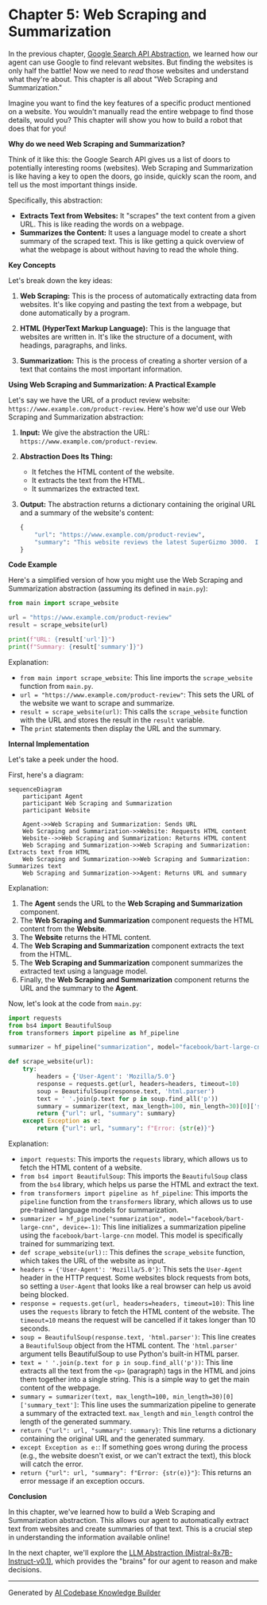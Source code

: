 # Chapter 5: Web Scraping and Summarization

In the previous chapter, [Google Search API Abstraction](04_google_search_api_abstraction.md), we learned how our agent can use Google to find relevant websites. But finding the websites is only half the battle! Now we need to *read* those websites and understand what they're about. This chapter is all about "Web Scraping and Summarization."

Imagine you want to find the key features of a specific product mentioned on a website. You wouldn't manually read the entire webpage to find those details, would you? This chapter will show you how to build a robot that does that for you!

**Why do we need Web Scraping and Summarization?**

Think of it like this: the Google Search API gives us a list of doors to potentially interesting rooms (websites). Web Scraping and Summarization is like having a key to open the doors, go inside, quickly scan the room, and tell us the most important things inside.

Specifically, this abstraction:

*   **Extracts Text from Websites:** It "scrapes" the text content from a given URL. This is like reading the words on a webpage.
*   **Summarizes the Content:** It uses a language model to create a short summary of the scraped text. This is like getting a quick overview of what the webpage is about without having to read the whole thing.

**Key Concepts**

Let's break down the key ideas:

1.  **Web Scraping:** This is the process of automatically extracting data from websites. It's like copying and pasting the text from a webpage, but done automatically by a program.

2.  **HTML (HyperText Markup Language):** This is the language that websites are written in. It's like the structure of a document, with headings, paragraphs, and links.

3.  **Summarization:** This is the process of creating a shorter version of a text that contains the most important information.

**Using Web Scraping and Summarization: A Practical Example**

Let's say we have the URL of a product review website: `https://www.example.com/product-review`. Here's how we'd use our Web Scraping and Summarization abstraction:

1.  **Input:** We give the abstraction the URL: `https://www.example.com/product-review`.
2.  **Abstraction Does Its Thing:**
    *   It fetches the HTML content of the website.
    *   It extracts the text from the HTML.
    *   It summarizes the extracted text.
3.  **Output:** The abstraction returns a dictionary containing the original URL and a summary of the website's content:

    ```python
    {
        "url": "https://www.example.com/product-review",
        "summary": "This website reviews the latest SuperGizmo 3000.  It highlights the excellent battery life and improved camera, but notes that it's a bit pricey."
    }
    ```

**Code Example**

Here's a simplified version of how you might use the Web Scraping and Summarization abstraction (assuming its defined in `main.py`):

```python
from main import scrape_website

url = "https://www.example.com/product-review"
result = scrape_website(url)

print(f"URL: {result['url']}")
print(f"Summary: {result['summary']}")
```

Explanation:

*   `from main import scrape_website`: This line imports the `scrape_website` function from `main.py`.
*   `url = "https://www.example.com/product-review"`: This sets the URL of the website we want to scrape and summarize.
*   `result = scrape_website(url)`: This calls the `scrape_website` function with the URL and stores the result in the `result` variable.
*   The `print` statements then display the URL and the summary.

**Internal Implementation**

Let's take a peek under the hood.

First, here's a diagram:

```mermaid
sequenceDiagram
    participant Agent
    participant Web Scraping and Summarization
    participant Website

    Agent->>Web Scraping and Summarization: Sends URL
    Web Scraping and Summarization->>Website: Requests HTML content
    Website-->>Web Scraping and Summarization: Returns HTML content
    Web Scraping and Summarization->>Web Scraping and Summarization: Extracts text from HTML
    Web Scraping and Summarization->>Web Scraping and Summarization: Summarizes text
    Web Scraping and Summarization->>Agent: Returns URL and summary
```

Explanation:

1.  The **Agent** sends the URL to the **Web Scraping and Summarization** component.
2.  The **Web Scraping and Summarization** component requests the HTML content from the **Website**.
3.  The **Website** returns the HTML content.
4.  The **Web Scraping and Summarization** component extracts the text from the HTML.
5.  The **Web Scraping and Summarization** component summarizes the extracted text using a language model.
6.  Finally, the **Web Scraping and Summarization** component returns the URL and the summary to the **Agent**.

Now, let's look at the code from `main.py`:

```python
import requests
from bs4 import BeautifulSoup
from transformers import pipeline as hf_pipeline

summarizer = hf_pipeline("summarization", model="facebook/bart-large-cnn", device=-1)

def scrape_website(url):
    try:
        headers = {'User-Agent': 'Mozilla/5.0'}
        response = requests.get(url, headers=headers, timeout=10)
        soup = BeautifulSoup(response.text, 'html.parser')
        text = ' '.join(p.text for p in soup.find_all('p'))
        summary = summarizer(text, max_length=100, min_length=30)[0]['summary_text']
        return {"url": url, "summary": summary}
    except Exception as e:
        return {"url": url, "summary": f"Error: {str(e)}"}
```

Explanation:

*   `import requests`:  This imports the `requests` library, which allows us to fetch the HTML content of a website.
*   `from bs4 import BeautifulSoup`: This imports the `BeautifulSoup` class from the `bs4` library, which helps us parse the HTML and extract the text.
*   `from transformers import pipeline as hf_pipeline`: This imports the `pipeline` function from the `transformers` library, which allows us to use pre-trained language models for summarization.
*   `summarizer = hf_pipeline("summarization", model="facebook/bart-large-cnn", device=-1)`: This line initializes a summarization pipeline using the `facebook/bart-large-cnn` model. This model is specifically trained for summarizing text.
*   `def scrape_website(url):`: This defines the `scrape_website` function, which takes the URL of the website as input.
*   `headers = {'User-Agent': 'Mozilla/5.0'}`: This sets the `User-Agent` header in the HTTP request.  Some websites block requests from bots, so setting a `User-Agent` that looks like a real browser can help us avoid being blocked.
*   `response = requests.get(url, headers=headers, timeout=10)`: This line uses the `requests` library to fetch the HTML content of the website. The `timeout=10` means the request will be cancelled if it takes longer than 10 seconds.
*   `soup = BeautifulSoup(response.text, 'html.parser')`: This line creates a `BeautifulSoup` object from the HTML content. The `'html.parser'` argument tells BeautifulSoup to use Python's built-in HTML parser.
*   `text = ' '.join(p.text for p in soup.find_all('p'))`: This line extracts all the text from the `<p>` (paragraph) tags in the HTML and joins them together into a single string. This is a simple way to get the main content of the webpage.
*   `summary = summarizer(text, max_length=100, min_length=30)[0]['summary_text']`: This line uses the summarization pipeline to generate a summary of the extracted text. `max_length` and `min_length` control the length of the generated summary.
*   `return {"url": url, "summary": summary}`: This line returns a dictionary containing the original URL and the generated summary.
*   `except Exception as e:`: If something goes wrong during the process (e.g., the website doesn't exist, or we can't extract the text), this block will catch the error.
*   `return {"url": url, "summary": f"Error: {str(e)}"}`: This returns an error message if an exception occurs.

**Conclusion**

In this chapter, we've learned how to build a Web Scraping and Summarization abstraction. This allows our agent to automatically extract text from websites and create summaries of that text. This is a crucial step in understanding the information available online!

In the next chapter, we'll explore the [LLM Abstraction (Mistral-8x7B-Instruct-v0.1)](06_llm_abstraction__mistral_8x7b_instruct_v0_1_.md), which provides the "brains" for our agent to reason and make decisions.


---

Generated by [AI Codebase Knowledge Builder](https://github.com/The-Pocket/Tutorial-Codebase-Knowledge)